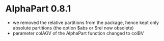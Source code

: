 # AlphaPart 0.8.1
- we removed the relative partitions from the package, hence kept only absolute partitions (the option $abs or $rel now obsolete)
- parameter colAGV of the AlphaPart function changed to colBV